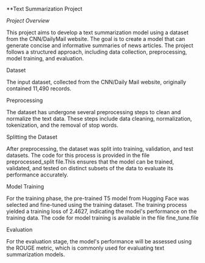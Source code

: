 **Text Summarization Project

*Project Overview*

This project aims to develop a text summarization model using a dataset from the CNN/DailyMail website. The goal is to create a model that can generate concise and informative summaries of news articles. The project follows a structured approach, including data collection, preprocessing, model training, and evaluation.

Dataset

The input dataset, collected from the CNN/Daily Mail website, originally contained 11,490 records. 

Preprocessing

The dataset has undergone several preprocessing steps to clean and normalize the text data. These steps include data cleaning, normalization, tokenization, and the removal of stop words. 

Splitting the Dataset

After preprocessing, the dataset was split into training, validation, and test datasets. The code for this process is provided in the file preprocessed_split file.This ensures that the model can be trained, validated, and tested on distinct subsets of the data to evaluate its performance accurately.

Model Training

For the training phase, the pre-trained T5 model from Hugging Face was selected and fine-tuned using the training dataset. The training process yielded a training loss of 2.4627, indicating the model's performance on the training data. The code for model training is available in the file fine_tune.file

Evaluation

For the evaluation stage, the model's performance will be assessed using the ROUGE metric, which is commonly used for evaluating text summarization models. 
